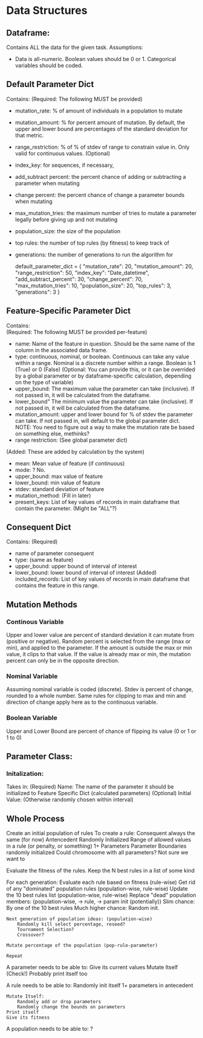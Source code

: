 # Data Structures

## Dataframe:
Contains ALL the data for the given task. 
Assumptions:
* Data is all-numeric. Boolean values should be 0 or 1. Categorical variables should be coded.  

## Default Parameter Dict 
Contains:
(Required: The following MUST be provided)
* mutation_rate: % of amount of individuals in a population to mutate 
* mutation_amount: % for percent amount of mutation. By default, the upper and lower bound are percentages of the standard deviation for that metric. 
* range_restriction: % of % of stdev of range to constrain value in. Only valid for continuous values.
(Optional)
* index_key: for sequences, if necessary,
* add_subtract percent: the percent chance of adding or subtracting a parameter when mutating
* change percent: the percent chance of change a parameter bounds when mutating
* max_mutation_tries: the maximum number of tries to mutate a parameter legally before giving up and not mutating
* population_size: the size of the population 
* top rules: the number of top rules (by fitness) to keep track of
* generations: the number of generations to run the algorithm for  

    default_parameter_dict = {
        "mutation_rate": 20,
        "mutation_amount": 20,
        "range_restriction": 50,
        "index_key": "Date_datetime",
        "add_subtract_percent": 30,
        "change_percent": 70,
        "max_mutation_tries": 10,
        "population_size": 20, 
        "top_rules": 3,
        "generations": 3
    }

## Feature-Specific Parameter Dict
Contains:  
(Required: The following MUST be provided per-feature)
* name: Name of the feature in question. Should be the same name of the column in the associated data frame. 
* type: continuous, nominal, or boolean. Continuous can take any value within a range. Nominal is a discrete number within a range. Boolean is 1 (True) or 0 (False)
(Optional: You can provide this, or it can be overrided by a global parameter or by dataframe-specific calculation, depending on the type of variable)
* upper_bound: The maximum value the parameter can take (inclusive). If not passed in, it will be calculated from the dataframe. 
* lower_bound" The minimum value the parameter can take (inclusive). If not passed in, it will be calculated from the dataframe. 
* mutation_amount: upper and lower bound for % of stdev the parameter can take. If not passed in, will default to the global parameter dict.
NOTE: You need to figure out a way to make the mutation rate be based on something else, methinks? 
* range restriction: (See global parameter dict)

(Added: These are added by calculation by the system)
* mean: Mean value of feature (if continuous)
* mode: ? No. 
* upper_bound: max value of feature
* lower_bound: min value of feature
* stdev: standard deviation of feature 
* mutation_method: (Fill in later)
* present_keys: List of key values of records in main dataframe that contain the parameter. (Might be "ALL"?)


## Consequent Dict 
Contains:
(Required)
* name of parameter consequent
* type: (same as feature)
* upper_bound: upper bound of interval of interest
* lower_bound: lower bound of interval of interest 
(Added)
included_records: List of key values of records in main dataframe that contains the feature in this range. 


## Mutation Methods
### Continous Variable
Upper and lower value are percent of standard deviation it can mutate from (positive or negative). Random percent is selected from the range (max or min), and applied to the parameter. If the amount is outside the max or min value, it clips to that value. If the value is already max or min, the mutation percent can only be in the opposite direction. 

### Nominal Variable
Assuming nominal variable is coded (discrete). Stdev is percent of change, rounded to a whole number. Same rules for clipping to max and min and direction of change apply here as to the continuous variable. 

### Boolean Variable
Upper and Lower Bound are percent of chance of flipping its value (0 or 1 or 1 to 0)

## Parameter Class: 

### Initalization: 
Takes in:
    (Required)
    Name: The name of the parameter it should be initialized to
    Feature Specific Dict (calculated parameters)
    (Optional)
    Initial Value: (Otherwise randomly chosen within interval)


        
## Whole Process 
Create an initial population of rules 
    To create a rule:
        Consequent always the same (for now)
        Antencedent Randomly Initialized
            Range of allowed values in a rule (or penalty, or something)
            1+ Parameters
                Parameter Boundaries randomly initialized
            Could chromosome with all parameters? Not sure we want to

Evaluate the fitness of the rules. Keep the N best rules in a list of some kind 

For each generation:
    Evaluate each rule based on fitness (rule-wise)
    Get rid of any "dominated" population rules (population-wise, rule-wise)
    Update the 10 best rules list (population-wise, rule-wise)
    Replace "dead" population members: (population-wise, -> rule, -> param init (potentially))
        Slim chance: By one of the 10 best rules
        Much higher chance: Random init. 
    
    Next generation of population ideas: (population-wise)
        Randomly kill select percentage, reseed?
        Tournament Selection?
        Crossover?

    Mutate percentage of the population (pop-rule-parameter)

    Repeat 

A parameter needs to be able to:
    Give its current values
    Mutate Itself (Check!)
    Probably print itself too 

A rule needs to be able to:
    Randomly init itself
        1+ parameters in antecedent 
        
    Mutate Itself:
        Randomly add or drop parameters
        Randomly change the bounds on parameters
    Print itself
    Give its fitness 

A population needs to be able to: 
    ? 


    